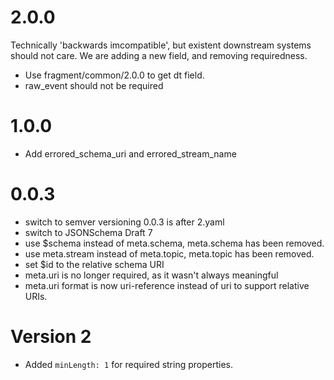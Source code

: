# 2.0.0
Technically 'backwards imcompatible', but existent
downstream systems should not care.
We are adding a new field, and removing requiredness.

- Use fragment/common/2.0.0 to get dt field.
- raw_event should not be required

# 1.0.0
- Add errored_schema_uri and errored_stream_name

# 0.0.3
- switch to semver versioning 0.0.3 is after 2.yaml
- switch to JSONSchema Draft 7
- use $schema instead of meta.schema, meta.schema has been removed.
- use meta.stream instead of meta.topic, meta.topic has been removed.
- set $id to the relative schema URI
- meta.uri is no longer required, as it wasn't always meaningful
- meta.uri format is now uri-reference instead of uri to support relative URIs.

# Version 2
- Added `minLength: 1` for required string properties.